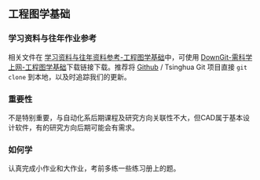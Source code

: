 ## 工程图学基础


### 学习资料与往年作业参考

相关文件在 [学习资料与往年资料参考-工程图学基础](https://github.com/Open-DA/OpenDA/tree/main/A_%E5%9F%BA%E7%A1%80%E8%AF%BE%E7%A8%8B/%E5%B7%A5%E7%A8%8B%E5%9B%BE%E5%AD%A6%E5%9F%BA%E7%A1%80)中，可使用 [DownGit-需科学上网-工程图学基础](https://tool.mkblog.cn/downgit/#/home?url=https://github.com/Open-DA/OpenDA/tree/main/A_%E5%9F%BA%E7%A1%80%E8%AF%BE%E7%A8%8B/%E5%B7%A5%E7%A8%8B%E5%9B%BE%E5%AD%A6%E5%9F%BA%E7%A1%80)下载链接下载。推荐将 [Github](https://github.com/Open-DA/OpenDA) / Tsinghua Git 项目直接 `git clone` 到本地，以及时追踪我们的更新。

### 重要性
不是特别重要，与自动化系后期课程及研究方向关联性不大，但CAD属于基本设计软件，有的研究方向后期可能会有需求。

### 如何学
认真完成小作业和大作业，考前多练一些练习册上的题。